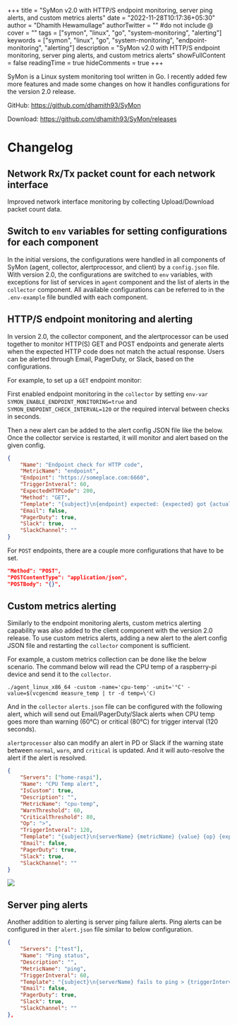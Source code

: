+++
title = "SyMon v2.0 with HTTP/S endpoint monitoring, server ping alerts, and custom metrics alerts"
date = "2022-11-28T10:17:36+05:30"
author = "Dhamith Hewamullage"
authorTwitter = "" #do not include @
cover = ""
tags = ["symon", "linux", "go", "system-monitoring", "alerting"]
keywords = ["symon", "linux", "go", "system-monitoring", "endpoint-monitoring", "alerting"]
description = "SyMon v2.0 with HTTP/S endpoint monitoring, server ping alerts, and custom metrics alerts"
showFullContent = false
readingTime = true
hideComments = true
+++


SyMon is a Linux system monitoring tool written in Go. I recently added few more features and made some changes on how it handles configurations for the version 2.0 release.

GitHub: https://github.com/dhamith93/SyMon

Download: https://github.com/dhamith93/SyMon/releases

# Changelog

## Network Rx/Tx packet count for each network interface
Improved network interface monitoring by collecting Upload/Download packet count data.

## Switch to `env` variables for setting configurations for each component
In the initial versions, the configurations were handled in all components of SyMon (agent, collector, alertprocessor, and client) by a `config.json` file. With version 2.0, the configurations are switched to `env` variables, with exceptions for list of services in `agent` component and the list of alerts in the `collector` component. All available configurations can be referred to in the `.env-example` file bundled with each component.

## HTTP/S endpoint monitoring and alerting
In version 2.0, the collector component, and the alertprocessor can be used together to monitor HTTP(S) GET and POST endpoints and generate alerts when the expected HTTP code does not match the actual response. Users can be alerted through Email, PagerDuty, or Slack, based on the configurations. 

For example, to set up a `GET` endpoint monitor:

First enabled endpoint monitoring in the `collector` by setting `env-var` `SYMON_ENABLE_ENDPOINT_MONITORING=true` and `SYMON_ENDPOINT_CHECK_INTERVAL=120` or the required interval between checks in seconds.  

Then a new alert can be added to the alert config JSON file like the below. Once the collector service is restarted, it will monitor and alert based on the given config. 

```json
{
    "Name": "Endpoint check for HTTP code",
    "MetricName": "endpoint",
    "Endpoint": "https://someplace.com:6660",
    "TriggerIntveral": 60,
    "ExpectedHTTPCode": 200,
    "Method": "GET",
    "Template": "{subject}\n{endpoint} expected: {expected} got {actual} for {triggerInterval} seconds at {timestamp}\n{desc}",
    "Email": false,
    "PagerDuty": true,
    "Slack": true,
    "SlackChannel": ""
}
```

For `POST` endpoints, there are a couple more configurations that have to be set.

```json
"Method": "POST",
"POSTContentType": "application/json",
"POSTBody": "{}",
```

## Custom metrics alerting
Similarly to the endpoint monitoring alerts, custom metrics alerting capability was also added to the client component with the version 2.0 release. To use custom metrics alerts, adding a new alert to the alert config JSON file and restarting the `collector` component is sufficient. 

For example, a custom metrics collection can be done like the below scenario. The command below will read the CPU temp of a raspberry-pi device and send it to the `collector`.

```shell
./agent_linux_x86_64 -custom -name='cpu-temp' -unit='°C' -value=$(vcgencmd measure_temp | tr -d temp=\'C)
``` 

And in the `collector` `alerts.json` file can be configured with the following alert, which will send out Email/PagerDuty/Slack alerts when CPU temp goes more than warning (60°C) or critical (80°C) for trigger interval (120 seconds). 

`alertprocessor` also can modify an alert in PD or Slack if the warning state between `normal`, `warn`, and `critical` is updated. And it will auto-resolve the alert if the alert is resolved. 

```json
{
    "Servers": ["home-raspi"],
    "Name": "CPU Temp alert",
    "IsCustom": true,
    "Description": "",
    "MetricName": "cpu-temp",
    "WarnThreshold": 60,
    "CriticalThreshold": 80,
    "Op": ">",
    "TriggerIntveral": 120,
    "Template": "{subject}\n{serverName} {metricName} {value} {op} {expected} at {timestamp}\n{desc}\n{timestamp}",
    "Email": false,
    "PagerDuty": true,
    "Slack": true,
    "SlackChannel": ""
}
```

![](/slack.png)

## Server ping alerts

Another addition to alerting is server ping failure alerts. Ping alerts can be configured in ther `alert.json` file similar to below configuration.

```json
{
    "Servers": ["test"],
    "Name": "Ping status",
    "Description": "",
    "MetricName": "ping",
    "TriggerIntveral": 60,
    "Template": "{subject}\n{serverName} fails to ping > {triggerInterval} seconds at {timestamp}\n{desc}",
    "Email": false,
    "PagerDuty": true,
    "Slack": true,
    "SlackChannel": ""
},

```
